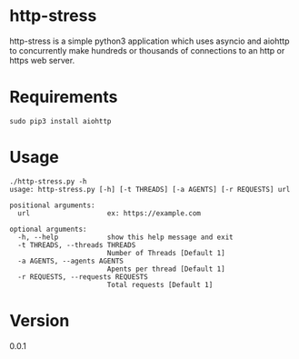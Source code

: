 # http-stress

http-stress is a simple python3 application which uses asyncio and aiohttp to concurrently make hundreds or thousands of connections to an http or https web server.

# Requirements
```
sudo pip3 install aiohttp
```

# Usage
```
./http-stress.py -h
usage: http-stress.py [-h] [-t THREADS] [-a AGENTS] [-r REQUESTS] url

positional arguments:
  url                   ex: https://example.com

optional arguments:
  -h, --help            show this help message and exit
  -t THREADS, --threads THREADS
                        Number of Threads [Default 1]
  -a AGENTS, --agents AGENTS
                        Apents per thread [Default 1]
  -r REQUESTS, --requests REQUESTS
                        Total requests [Default 1]

```
# Version 
0.0.1
